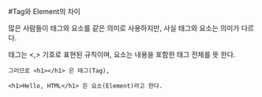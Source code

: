 #Tag와 Element의 차이

많은 사람들이 태그와 요소를 같은 의미로 사용하지만, 사실 태그와 요소는 의미가 다르다.

태그는 <,> 기호로 표현된 규칙이며, 요소는 내용을 포함한 태그 전체를 뜻 한다.

```
그러므로 <h1></h1> 은 태그(Tag),

<h1>Hello, HTML</h1> 은 요소(Element)라고 한다.
```
